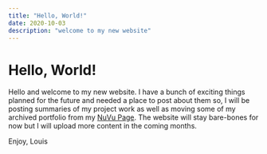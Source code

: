```yaml
---
title: "Hello, World!"
date: 2020-10-03
description: "welcome to my new website"
---
```


# Hello, World!

Hello and welcome to my new website. I have a bunch of exciting things planned for the future and needed a place to post about them so, I will be posting summaries of my project work as well as moving some of my archived portfolio from my [NuVu Page](https://cambridge.nuvustudio.com/louie-adamian). The website will stay bare-bones for now but I will upload more content in the coming months.


Enjoy, 
Louis
